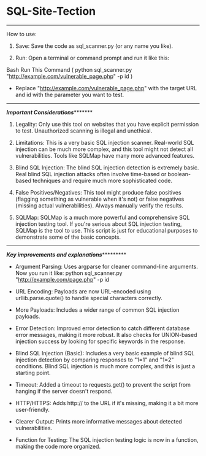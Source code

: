 # SQL-Site-Tection
________________________________________________________________________________________
How to use:

1) Save: Save the code as sql_scanner.py (or any name you like).


2) Run: Open a terminal or command prompt and run it like this:


Bash
    Run This Command
                 ( python sql_scanner.py "http://example.com/vulnerable_page.php" -p id )
 
* Replace "http://example.com/vulnerable_page.php" with the target URL and id with the parameter you want to test.

______________________________________________________________________________________________

 *********************************Important Considerations****************************************

1) Legality: Only use this tool on websites that you have explicit permission to test. Unauthorized scanning is illegal and unethical.

2) Limitations: This is a very basic SQL injection scanner. Real-world SQL injection can be much more complex, and this tool might not detect all vulnerabilities. Tools like SQLMap have many more advanced features.

3) Blind SQL Injection: The blind SQL injection detection is extremely basic. Real blind SQL injection attacks often involve time-based or boolean-based techniques and require much more sophisticated code.

4) False Positives/Negatives: This tool might produce false positives (flagging something as vulnerable when it's not) or false negatives (missing actual vulnerabilities). Always manually verify the results.

5) SQLMap: SQLMap is a much more powerful and comprehensive SQL injection testing tool. If you're serious about SQL injection testing, SQLMap is the tool to use. This script is just for educational purposes to demonstrate some of the basic concepts.
__________________________________________________________________________________________________________

*****************************Key improvements and explanations**************************************

* Argument Parsing: Uses argparse for cleaner command-line arguments.  Now you run it like: python sql_scanner.py "http://example.com/page.php" -p id

* URL Encoding:  Payloads are now URL-encoded using urllib.parse.quote() to handle special characters correctly.

* More Payloads:  Includes a wider range of common SQL injection payloads.

* Error Detection: Improved error detection to catch different database error messages, making it more robust.  It also checks for UNION-based injection success by looking for specific keywords in the response.

* Blind SQL Injection (Basic): Includes a very basic example of blind SQL injection detection by comparing responses to "1=1" and "1=2" conditions.  Blind SQL injection is much more complex, and this is just a starting point.

* Timeout: Added a timeout to requests.get() to prevent the script from hanging if the server doesn't respond.

* HTTP/HTTPS: Adds http:// to the URL if it's missing, making it a bit more user-friendly.

* Clearer Output:  Prints more informative messages about detected vulnerabilities.

* Function for Testing: The SQL injection testing logic is now in a function, making the code more organized.
